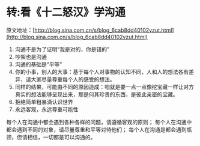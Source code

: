 # 转:看《十二怒汉》学沟通
原文地址：[http://blog.sina.com.cn/s/blog_6cab8dd40102vzut.html](http://blog.sina.com.cn/s/blog_6cab8dd40102vzut.html)

1. 沟通不是为了证明“我是对的，你是错的”
2. 吵架也是沟通
3. 沟通的基础是“平等”
4. 你的小事，别人的大事：基于每个人对事物的认知不同，人和人的想法各有差异，请大家尽量尊重每个人的感受的想法。
5. 同样的结果，可能由不同的原因造成：咱就是要一点一点像挖宝藏一样让对方真实的想法能够呈现出来，那是何其珍贵的东西，是彼此亲密的宝藏。
6. 拒绝简单粗暴滴认识世界
7. 永远客观，永远尊重可能性


每个人在沟通中都会遇到各种各样的问题，请遵循客观的原则；
每个人在沟通中都会遇到不同的对象，请尽量尊重和平等对待他们；
每个人在沟通是都会遇到瓶颈，但请相信，一切都是可以沟通的。